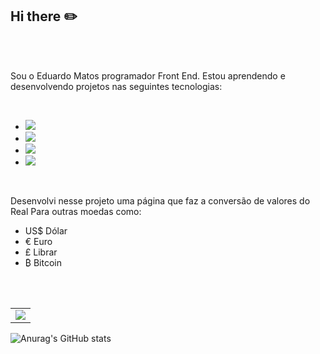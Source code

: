 ## Hi there :pencil2:
<br>
<br>
<p width="12">Sou o Eduardo Matos programador Front End. Estou aprendendo e desenvolvendo projetos nas seguintes tecnologias:</p>
<br>

<ul>
<li><img src="https://img.shields.io/badge/HTML5-E34F26?style=for-the-badge&logo=html5&logoColor=white"/></li>
<li><img src="https://img.shields.io/badge/CSS3-1572B6?style=for-the-badge&logo=css3&logoColor=white" /></li>
<li><img src="https://img.shields.io/badge/JavaScript-F7DF1E?style=for-the-badge&logo=javascript&logoColor=black" /></li>
<li><img src="https://img.shields.io/badge/React-20232A?style=for-the-badge&logo=react&logoColor=61DAFB" /></li>
</ul>

<br>
<p>Desenvolvi nesse projeto uma página que faz a conversão de valores do Real Para outras moedas como:</p>
<ul>
  <li>US$ Dólar</li>
  <li>€ Euro</li>
  <li>£ Librar</li>
  <li>₿ Bitcoin</li>
</ul>
<br>
<br>

<table>
  <tr>
    <td><img src="[./assets/print 1.png](https://github.com/Eduardo-2603/CONVERT-MONEY/blob/main/assets/PRINT%201.png?raw=true)"></td>
  </tr>
</table>

![Anurag's GitHub stats](https://github-readme-stats.vercel.app/api?username=anuraghazra&show_icons=true&theme=dark)
